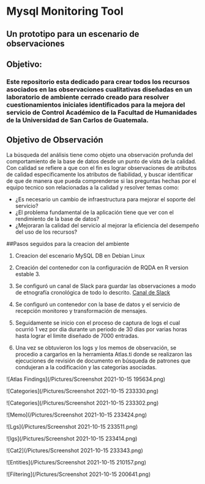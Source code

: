 # Mysql Monitoring Tool
##  Un prototipo para un escenario de observaciones
## Objetivo: 
### Este repositorio esta dedicado para crear todos los recursos asociados en las observaciones cualitativas diseñadas en un laboratorio de ambiente cerrado creado para resolver cuestionamientos iniciales identificados para la mejora del servicio de Control Académico de la Facultad de Humanidades de la Universidad de San Carlos de Guatemala.

## Objetivo de Observación
La búsqueda del análisis tiene como objeto una observación profunda del comportamiento de la base de datos desde un punto de vista de la calidad. Con calidad se refiere a que con el fin es lograr observaciones de atributos de calidad especificamente los atributos de fiabilidad, y buscar identificar de que de manera que pueda comprenderse si las preguntas hechas por el equipo tecnico son relacionadas a la calidad y resolver temas como:

* ¿Es necesario un cambio de infraestructura para mejorar el soporte del servicio?
* ¿El problema fundamental de la aplicación tiene que ver con el rendimiento de la base de datos?
* ¿Mejoraran la calidad del servicio al mejorar la eficiencia del desempeño del uso de los recursos?

##Pasos seguidos para la creacion del ambiente

1) Creacion del escenario MySQL DB en Debian Linux



2) Creación del contenedor con la configuración de RQDA en R version estable 3.

3) Se configuró un canal de Slack para guardar las observaciones a modo de etnografía cronológica de todo lo descrito.
[Canal de Slack](https://app.slack.com/client/T0189P8RJJC/C017D6FULNS)

4) Se configuró un contenedor con la base de datos y el servicio de recepción monitoreo y transformación de mensajes.

5) Seguidamente se inicio con el proceso de captura de logs el cual ocurrió 1 vez por dia durante un periodo de 30 dias por varias horas hasta lograr el limite diseñado de 7000 entradas.

6) Una vez se obtuvieron los logs y los memos de observación, se procedio a cargarlos en la herramienta Atlas.ti donde se realizaron las ejecuciones de revisión de documento en búsqueda de patrones que condujeran a la codificación y las categorías asociadas.


![Atlas Findings](/Pictures/Screenshot 2021-10-15 195634.png)

![Categories](/Pictures/Screenshot 2021-10-15 233330.png)

![Categories](/Pictures/Screenshot 2021-10-15 233302.png)

![Memo](/Pictures/Screenshot 2021-10-15 233424.png)

![Lgs](/Pictures/Screenshot 2021-10-15 233511.png)

![lgs](/Pictures/Screenshot 2021-10-15 233414.png)

![Cat2](/Pictures/Screenshot 2021-10-15 233343.png)

![Entities](/Pictures/Screenshot 2021-10-15 210157.png)

![Filtering](/Pictures/Screenshot 2021-10-15 200641.png)
